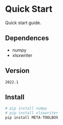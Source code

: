 <!--Don't delete ths script-->
<script src = "https://polyfill.io/v3/polyfill.min.js?features=es6"></script>
<script id = "MathJax-script" async src="https://cdn.jsdelivr.net/npm/mathjax@3/es5/tex-mml-chtml.js"></script>
<!--Don't delete ths script-->

<h1>Quick Start</h1>

<p align = "justify">
Quick start guide.
</p>

<h2>Dependences</h2>

<ul>
    <li>numpy</li>
    <li>xlsxwriter</li>
</ul>

<h2>Version</h2>

<code>2022.1</code>

<h2>Install</h2>

```python
# pip install numpy
# pip install xlsxwriter
pip install META-TOOLBOX
```